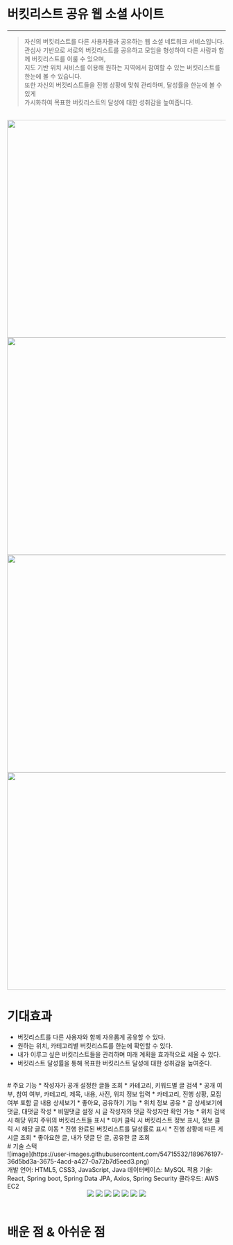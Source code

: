 
# 버킷리스트 공유 웹 소셜 사이트
--------------------
>자신의 버킷리스트를 다른 사용자들과 공유하는 웹 소셜 네트워크 서비스입니다.<br>
>관심사 기반으로 서로의 버킷리스트를 공유하고 모임을 형성하여 다른 사람과 함께 버킷리스트를 이룰 수 있으며,<br>
>지도 기반 위치 서비스를 이용해 원하는 지역에서 참여할 수 있는 버킷리스트를 한눈에 볼 수 있습니다.<br>
>또한 자신의 버킷리스트들을 진행 상황에 맞춰 관리하며, 달성률을 한눈에 볼 수 있게<br>
>가시화하여 목표한 버킷리스트의 달성에 대한 성취감을 높여줍니다.    
<br>


<img src="https://user-images.githubusercontent.com/54715532/189677632-1c730afe-858a-4b70-94e4-2230c9e313b0.png" width="1000" height="500">
<img src="https://user-images.githubusercontent.com/54715532/189677777-740db4e1-7458-4711-b113-1046484f9615.png" width="1000" height="500">
<img src="https://user-images.githubusercontent.com/54715532/189677834-e0bb5151-d98c-4f3d-aea5-a37cfbb23ea9.png" width="1000" height="500">
<img src="https://user-images.githubusercontent.com/54715532/189677885-28ad2dc2-0684-455c-846a-86123100b637.png" width="1000" height="500">

																	      
																	



<br>
  
# 기대효과
* 버킷리스트를 다른 사용자와 함께 자유롭게 공유할 수 있다.
* 원하는 위치, 카테고리별 버킷리스트를 한눈에 확인할 수 있다.
* 내가 이루고 싶은 버킷리스트들을 관리하며 미래 계획을 효과적으로 세울 수 있다.
* 버킷리스트 달성률을 통해 목표한 버킷리스트 달성에 대한 성취감을 높여준다.
<br>
# 주요 기능  
* 작성자가 공개 설정한 글들 조회  
* 카테고리, 키워드별 글 검색  
* 공개 여부, 참여 여부, 카테고리, 제목, 내용, 사진, 위치 정보 입력  
* 카테고리, 진행 상황, 모집 여부 포함 글 내용 상세보기  
* 좋아요, 공유하기 기능  
* 위치 정보 공유  
* 글 상세보기에 댓글, 대댓글 작성  
* 비밀댓글 설정 시 글 작성자와 댓글 작성자만 확인 가능  
* 위치 검색 시 해당 위치 주위의 버킷리스트들 표시  
* 마커 클릭 시 버킷리스트 정보 표시, 정보 클릭 시 해당 글로 이동  
* 진행 완료된 버킷리스트를 달성률로 표시  
* 진행 상황에 따른 게시글 조회  
* 좋아요한 글, 내가 댓글 단 글, 공유한 글 조회  
<br>
# 기술 스택  
<br>
![image](https://user-images.githubusercontent.com/54715532/189676197-36d5bd3a-3675-4acd-a427-0a72b7d5eed3.png)
<br>
개발 언어: HTML5, CSS3, JavaScript, Java  
데이터베이스: MySQL  
적용 기술: React, Spring boot, Spring Data JPA, Axios, Spring Security  
클라우드: AWS EC2  
<br>
<div align="center">
	<img src="https://img.shields.io/badge/SpringBoot-1572B6?style=flat&logo=SpringBoot&logoColor=white" />
	<img src="https://img.shields.io/badge/React-1572B6?style=flat&logo=React&logoColor=white" />
	<img src="https://img.shields.io/badge/SpringDataJpa-1572B6?style=flat&logo=SpringDataJpa&logoColor=white" />
	<img src="https://img.shields.io/badge/MySQL-1572B6?style=flat&logo=MySQL&logoColor=white" />
	<img src="https://img.shields.io/badge/SpringSecurity-E34F26?style=flat&logo=SpringSecurity&logoColor=white" />
	<img src="https://img.shields.io/badge/Axios-1572B6?style=flat&logo=Axios&logoColor=white" />
	<img src="https://img.shields.io/badge/AWS EC2-1572B6?style=flat&logo=AWS EC2&logoColor=white" />
</div>
<br>

# 배운 점 & 아쉬운 점


